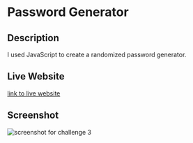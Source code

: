 # Password Generator

## Description
I used JavaScript to create a randomized password generator.

## Live Website
[link to live website](https://ryanparketh.github.io/password-gen/)


## Screenshot 
![screenshot for challenge 3](https://user-images.githubusercontent.com/110427818/188023642-e5ab65f8-8bf1-45be-99a4-3ea9a9e0d621.png)

